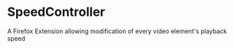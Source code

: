 # SpeedController
A Firefox Extension allowing modification of every video element's playback speed
